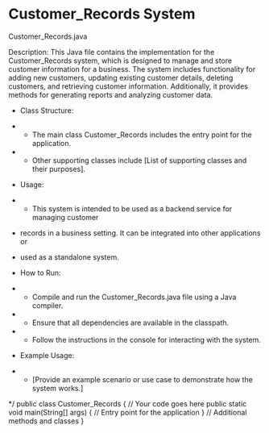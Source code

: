 # Customer_Records System
 
  Customer_Records.java
 
  Description:
   This Java file contains the implementation for the Customer_Records system,
   which is designed to manage and store customer information for a business.
   The system includes functionality for adding new customers, updating existing
   customer details, deleting customers, and retrieving customer information.
   Additionally, it provides methods for generating reports and analyzing customer data.


 * Class Structure:
 * - The main class Customer_Records includes the entry point for the application.
 * - Other supporting classes include [List of supporting classes and their purposes].
 
 * Usage:
 * - This system is intended to be used as a backend service for managing customer
 *   records in a business setting. It can be integrated into other applications or
 *   used as a standalone system.
 
 
 * How to Run:
 * - Compile and run the Customer_Records.java file using a Java compiler.
 * - Ensure that all dependencies are available in the classpath.
 * - Follow the instructions in the console for interacting with the system.
 
 * Example Usage:
 * - [Provide an example scenario or use case to demonstrate how the system works.]

 */
public class Customer_Records {
    // Your code goes here
    public static void main(String[] args) {
        // Entry point for the application
    }
    // Additional methods and classes
}
